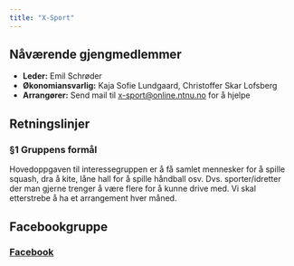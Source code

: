```yaml
---
title: "X-Sport"
---
```


Nåværende gjengmedlemmer
---------------------------------


- **Leder:** Emil Schrøder
- **Økonomiansvarlig:** Kaja Sofie Lundgaard, Christoffer Skar Lofsberg
- **Arrangører:** Send mail til x-sport@online.ntnu.no for å hjelpe


Retningslinjer
--------------

### §1 Gruppens formål

Hovedoppgaven til interessegruppen er å få samlet mennesker for å spille squash, dra å kite, låne hall for å spille håndball osv.
Dvs. sporter/idretter der man gjerne trenger å være flere for å kunne drive med. 
Vi skal etterstrebe å ha et arrangement hver måned.

Facebookgruppe
--------------

### [Facebook](https://www.facebook.com/groups/onlinexsport)